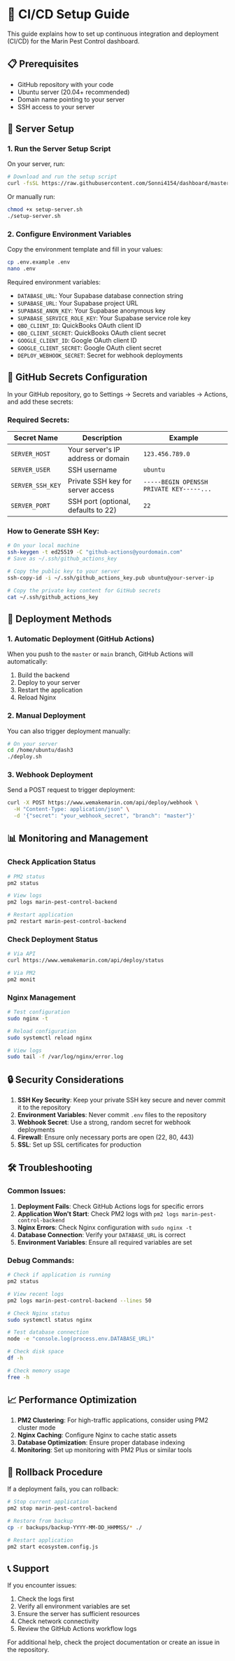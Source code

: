 # 🚀 CI/CD Setup Guide

This guide explains how to set up continuous integration and deployment (CI/CD) for the Marin Pest Control dashboard.

## 📋 Prerequisites

- GitHub repository with your code
- Ubuntu server (20.04+ recommended)
- Domain name pointing to your server
- SSH access to your server

## 🔧 Server Setup

### 1. Run the Server Setup Script

On your server, run:

```bash
# Download and run the setup script
curl -fsSL https://raw.githubusercontent.com/Sonni4154/dashboard/master/setup-server.sh | bash
```

Or manually run:

```bash
chmod +x setup-server.sh
./setup-server.sh
```

### 2. Configure Environment Variables

Copy the environment template and fill in your values:

```bash
cp .env.example .env
nano .env
```

Required environment variables:
- `DATABASE_URL`: Your Supabase database connection string
- `SUPABASE_URL`: Your Supabase project URL
- `SUPABASE_ANON_KEY`: Your Supabase anonymous key
- `SUPABASE_SERVICE_ROLE_KEY`: Your Supabase service role key
- `QBO_CLIENT_ID`: QuickBooks OAuth client ID
- `QBO_CLIENT_SECRET`: QuickBooks OAuth client secret
- `GOOGLE_CLIENT_ID`: Google OAuth client ID
- `GOOGLE_CLIENT_SECRET`: Google OAuth client secret
- `DEPLOY_WEBHOOK_SECRET`: Secret for webhook deployments

## 🔑 GitHub Secrets Configuration

In your GitHub repository, go to Settings → Secrets and variables → Actions, and add these secrets:

### Required Secrets:

| Secret Name | Description | Example |
|-------------|-------------|---------|
| `SERVER_HOST` | Your server's IP address or domain | `123.456.789.0` |
| `SERVER_USER` | SSH username | `ubuntu` |
| `SERVER_SSH_KEY` | Private SSH key for server access | `-----BEGIN OPENSSH PRIVATE KEY-----...` |
| `SERVER_PORT` | SSH port (optional, defaults to 22) | `22` |

### How to Generate SSH Key:

```bash
# On your local machine
ssh-keygen -t ed25519 -C "github-actions@yourdomain.com"
# Save as ~/.ssh/github_actions_key

# Copy the public key to your server
ssh-copy-id -i ~/.ssh/github_actions_key.pub ubuntu@your-server-ip

# Copy the private key content for GitHub secrets
cat ~/.ssh/github_actions_key
```

## 🚀 Deployment Methods

### 1. Automatic Deployment (GitHub Actions)

When you push to the `master` or `main` branch, GitHub Actions will automatically:

1. Build the backend
2. Deploy to your server
3. Restart the application
4. Reload Nginx

### 2. Manual Deployment

You can also trigger deployment manually:

```bash
# On your server
cd /home/ubuntu/dash3
./deploy.sh
```

### 3. Webhook Deployment

Send a POST request to trigger deployment:

```bash
curl -X POST https://www.wemakemarin.com/api/deploy/webhook \
  -H "Content-Type: application/json" \
  -d '{"secret": "your_webhook_secret", "branch": "master"}'
```

## 📊 Monitoring and Management

### Check Application Status

```bash
# PM2 status
pm2 status

# View logs
pm2 logs marin-pest-control-backend

# Restart application
pm2 restart marin-pest-control-backend
```

### Check Deployment Status

```bash
# Via API
curl https://www.wemakemarin.com/api/deploy/status

# Via PM2
pm2 monit
```

### Nginx Management

```bash
# Test configuration
sudo nginx -t

# Reload configuration
sudo systemctl reload nginx

# View logs
sudo tail -f /var/log/nginx/error.log
```

## 🔒 Security Considerations

1. **SSH Key Security**: Keep your private SSH key secure and never commit it to the repository
2. **Environment Variables**: Never commit `.env` files to the repository
3. **Webhook Secret**: Use a strong, random secret for webhook deployments
4. **Firewall**: Ensure only necessary ports are open (22, 80, 443)
5. **SSL**: Set up SSL certificates for production

## 🛠️ Troubleshooting

### Common Issues:

1. **Deployment Fails**: Check GitHub Actions logs for specific errors
2. **Application Won't Start**: Check PM2 logs with `pm2 logs marin-pest-control-backend`
3. **Nginx Errors**: Check Nginx configuration with `sudo nginx -t`
4. **Database Connection**: Verify your `DATABASE_URL` is correct
5. **Environment Variables**: Ensure all required variables are set

### Debug Commands:

```bash
# Check if application is running
pm2 status

# View recent logs
pm2 logs marin-pest-control-backend --lines 50

# Check Nginx status
sudo systemctl status nginx

# Test database connection
node -e "console.log(process.env.DATABASE_URL)"

# Check disk space
df -h

# Check memory usage
free -h
```

## 📈 Performance Optimization

1. **PM2 Clustering**: For high-traffic applications, consider using PM2 cluster mode
2. **Nginx Caching**: Configure Nginx to cache static assets
3. **Database Optimization**: Ensure proper database indexing
4. **Monitoring**: Set up monitoring with PM2 Plus or similar tools

## 🔄 Rollback Procedure

If a deployment fails, you can rollback:

```bash
# Stop current application
pm2 stop marin-pest-control-backend

# Restore from backup
cp -r backups/backup-YYYY-MM-DD_HHMMSS/* ./

# Restart application
pm2 start ecosystem.config.js
```

## 📞 Support

If you encounter issues:

1. Check the logs first
2. Verify all environment variables are set
3. Ensure the server has sufficient resources
4. Check network connectivity
5. Review the GitHub Actions workflow logs

For additional help, check the project documentation or create an issue in the repository.
